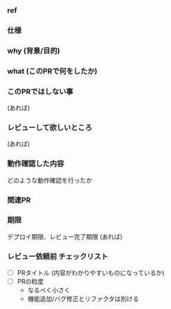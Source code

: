 ### ref

### 仕様

### why (背景/目的)

### what (このPRで何をしたか)

### このPRではしない事
(あれば)

### レビューして欲しいところ
(あれば)

### 動作確認した内容
どのような動作確認を行ったか

### 関連PR

### 期限
デプロイ期限、レビュー完了期限 (あれば)

### レビュー依頼前 チェックリスト
- [ ] PRタイトル (内容がわかりやすいものになっているか)
- [ ] PRの粒度
  - なるべく小さく
  - 機能追加/バグ修正とリファクタは別ける
